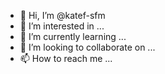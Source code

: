 - 👋 Hi, I’m @katef-sfm
- 👀 I’m interested in ...
- 🌱 I’m currently learning ...
- 💞️ I’m looking to collaborate on ...
- 📫 How to reach me ...

<!---
katef-sfm/katef-sfm is a ✨ special ✨ repository because its `README.md` (this file) appears on your GitHub profile.
You can click the Preview link to take a look at your changes.
--->
